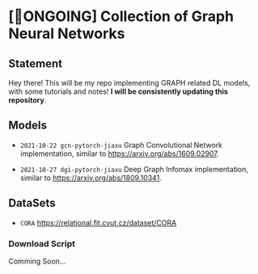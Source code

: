 # [🚀ONGOING] Collection of Graph Neural Networks

## Statement

Hey there! This will be my repo implementing GRAPH related DL models, with some tutorials and notes! **I will be consistently updating this repository**.

## Models

- `2021-10-22 gcn-pytorch-jiaxu` Graph Convolutional Network implementation, similar to https://arxiv.org/abs/1609.02907.

- `2021-10-27 dgi-pytorch-jiaxu` Deep Graph Infomax implementation, similar to https://arxiv.org/abs/1809.10341.

## DataSets

- `CORA` https://relational.fit.cvut.cz/dataset/CORA

### Download Script

Comming Soon...